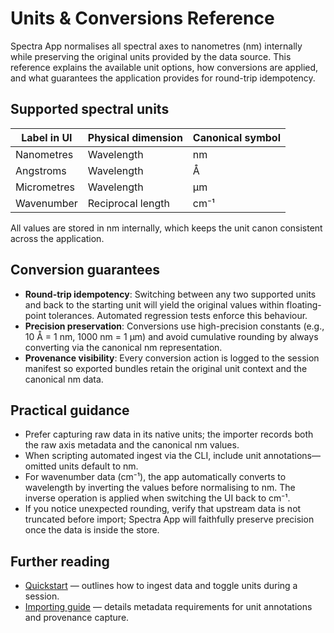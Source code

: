 # Units & Conversions Reference

Spectra App normalises all spectral axes to nanometres (nm) internally while preserving the original units provided by the data source. This reference explains the available unit options, how conversions are applied, and what guarantees the application provides for round-trip idempotency.

## Supported spectral units

| Label in UI | Physical dimension | Canonical symbol |
|-------------|--------------------|------------------|
| Nanometres  | Wavelength         | nm               |
| Angstroms   | Wavelength         | Å                |
| Micrometres | Wavelength         | µm               |
| Wavenumber  | Reciprocal length  | cm⁻¹             |

All values are stored in nm internally, which keeps the unit canon consistent across the application.

## Conversion guarantees

- **Round-trip idempotency**: Switching between any two supported units and back to the starting unit will yield the original values within floating-point tolerances. Automated regression tests enforce this behaviour.
- **Precision preservation**: Conversions use high-precision constants (e.g., 10 Å = 1 nm, 1000 nm = 1 µm) and avoid cumulative rounding by always converting via the canonical nm representation.
- **Provenance visibility**: Every conversion action is logged to the session manifest so exported bundles retain the original unit context and the canonical nm data.

## Practical guidance

- Prefer capturing raw data in its native units; the importer records both the raw axis metadata and the canonical nm values.
- When scripting automated ingest via the CLI, include unit annotations—omitted units default to nm.
- For wavenumber data (cm⁻¹), the app automatically converts to wavelength by inverting the values before normalising to nm. The inverse operation is applied when switching the UI back to cm⁻¹.
- If you notice unexpected rounding, verify that upstream data is not truncated before import; Spectra App will faithfully preserve precision once the data is inside the store.

## Further reading

- [Quickstart](./quickstart.md) — outlines how to ingest data and toggle units during a session.
- [Importing guide](./importing.md) — details metadata requirements for unit annotations and provenance capture.
